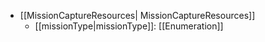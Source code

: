  * [[MissionCaptureResources| MissionCaptureResources]]
   * [[missionType|missionType]]: [[Enumeration]]

